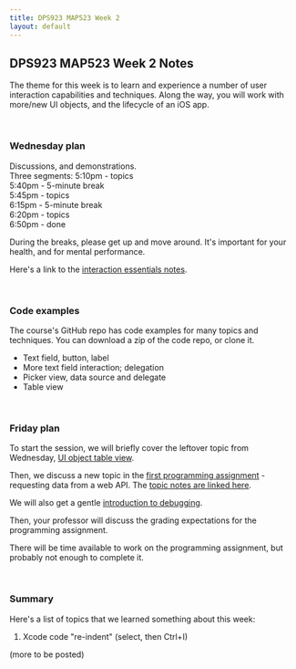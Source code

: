 ```yaml
---
title: DPS923 MAP523 Week 2
layout: default
---
```


## DPS923 MAP523 Week 2 Notes

The theme for this week is to learn and experience a number of user interaction capabilities and techniques. Along the way, you will work with more/new UI objects, and the lifecycle of an iOS app.  

<br>

### Wednesday plan

Discussions, and demonstrations.  
Three segments:
5:10pm - topics  
5:40pm - 5-minute break  
5:45pm - topics  
6:15pm - 5-minute break  
6:20pm - topics  
6:50pm - done  

During the breaks, please get up and move around. It's important for your health, and for mental performance. 

Here's a link to the [interaction essentials notes](interaction-essentials).

<br>

### Code examples

The course's GitHub repo has code examples for many topics and techniques. You can download a zip of the code repo, or clone it. 
* Text field, button, label 
* More text field interaction; delegation
* Picker view, data source and delegate 
* Table view

<br>

### Friday plan

To start the session, we will briefly cover the leftover topic from Wednesday, [UI object table view](https://dps923.ca/notes/interaction-essentials#ui-object---table-view). 

Then, we discuss a new topic in the [first programming assignment](/graded-work/assign1) - requesting data from a web API. The [topic notes are linked here](webapi-request-intro-sync). 

We will also get a gentle [introduction to debugging](debug-intro). 

Then, your professor will discuss the grading expectations for the programming assignment. 

There will be time available to work on the programming assignment, but probably not enough to complete it. 

<br>

### Summary

Here's a list of topics that we learned something about this week:
1. Xcode code "re-indent" (select, then Ctrl+I)

(more to be posted)  


<br>
